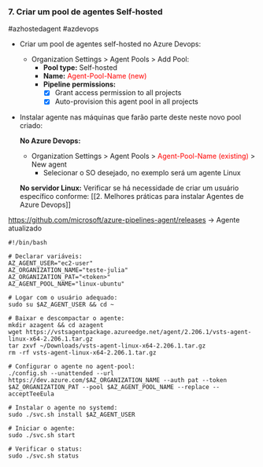 ### 7. Criar um pool de agentes Self-hosted
#azhostedagent #azdevops 

- Criar um pool de agentes self-hosted no Azure Devops:
	- Organization Settings > Agent Pools > Add Pool:
		- **Pool type:** Self-hosted
		- **Name:** <font color="red"> Agent-Pool-Name (new)</font>
		- **Pipeline permissions:**
			- [x] Grant access permission to all projects
			- [x] Auto-provision this agent pool in all projects

- Instalar agente nas máquinas que farão parte deste neste novo pool criado:

	**No Azure Devops:**
	- Organization Settings > Agent Pools > <font color="red"> Agent-Pool-Name (existing)</font> > New agent
		- Selecionar o SO desejado, no exemplo será um agente Linux
	
	**No servidor Linux:**
	Verificar se há necessidade de criar um usuário específico conforme: [[2. Melhores práticas para instalar Agentes de Azure Devops]]

https://github.com/microsoft/azure-pipelines-agent/releases -> Agente atualizado

```
#!/bin/bash

# Declarar variáveis:
AZ_AGENT_USER="ec2-user"
AZ_ORGANIZATION_NAME="teste-julia"
AZ_ORGANIZATION_PAT="<token>"
AZ_AGENT_POOL_NAME="linux-ubuntu"

# Logar com o usuário adequado:
sudo su $AZ_AGENT_USER && cd ~

# Baixar e descompactar o agente:
mkdir azagent && cd azagent
wget https://vstsagentpackage.azureedge.net/agent/2.206.1/vsts-agent-linux-x64-2.206.1.tar.gz
tar zxvf ~/Downloads/vsts-agent-linux-x64-2.206.1.tar.gz
rm -rf vsts-agent-linux-x64-2.206.1.tar.gz

# Configurar o agente no agent-pool:
./config.sh --unattended --url https://dev.azure.com/$AZ_ORGANIZATION_NAME --auth pat --token $AZ_ORGANIZATION_PAT --pool $AZ_AGENT_POOL_NAME --replace --acceptTeeEula 

# Instalar o agente no systemd:
sudo ./svc.sh install $AZ_AGENT_USER

# Iniciar o agente:
sudo ./svc.sh start

# Verificar o status:
sudo ./svc.sh status

```